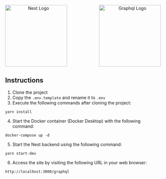 <p align="center">
  <a href="http://nestjs.com/" target="blank" style="margin-right: 50px;"><img src="https://nestjs.com/img/logo-small.svg" width="200" alt="Nest Logo" /></a>
  <a href="https://graphql.org" target="blank" style="margin-left: 50px;"><img src="https://graphql.org/img/logo.svg" width="200" alt="Graphql Logo" /></a>
</p>

## Instructions

1. Clone the project
2. Copy the ```.env.template``` and rename it to ```.env```
3. Execute the following commands after cloning the project:
```
yarn install
```
4. Start the Docker container (Docker Desktop) with the following command:
```
docker-compose up -d
```
5. Start the Nest backend using the following command:

```
yarn start-dev
```
6. Access the site by visiting the following URL in your web browser:
```
http://localhost:3000/graphql
```